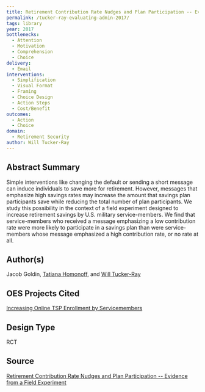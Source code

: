 ```yaml
---
title: Retirement Contribution Rate Nudges and Plan Participation -- Evidence from a Field Experiment
permalink: /tucker-ray-evaluating-admin-2017/
tags: library 
year: 2017
bottlenecks: 
  - Attention 
  - Motivation
  - Comprehension 
  - Choice 
delivery: 
  - Email 
interventions: 
  - Simplification 
  - Visual Format 
  - Framing 
  - Choice Design 
  - Action Steps 
  - Cost/Benefit 
outcomes: 
  - Action 
  - Choice
domain: 
  - Retirement Security 
author: Will Tucker-Ray
---
```

## Abstract Summary

Simple interventions like changing the default or sending a short message can induce
individuals to save more for retirement. However, messages that emphasize high savings
rates may increase the amount that savings plan participants save while reducing the
total number of plan participants. We study this possibility in the context of a field
experiment designed to increase retirement savings by U.S. military service-members.
We find that service-members who received a message emphasizing a low contribution
rate were more likely to participate in a savings plan than were service-members whose
message emphasized a high contribution rate, or no rate at all.

## Author(s)

Jacob Goldin, <a href="https://oes.gsa.gov/team/tatiana-homonoff/">Tatiana Homonoff</a>, and <a href="https://oes.gsa.gov/team/will-tucker/">Will Tucker-Ray</a>

## OES Projects Cited 

<a href="https://oes.gsa.gov/projects/online-tsp-enrollment/">Increasing Online TSP Enrollment by Servicemembers</a>

## Design Type

RCT

## Source

<a href="https://doi.org/10.1257/aer.p20171059">Retirement Contribution Rate Nudges and Plan Participation -- Evidence from a Field Experiment</a>
